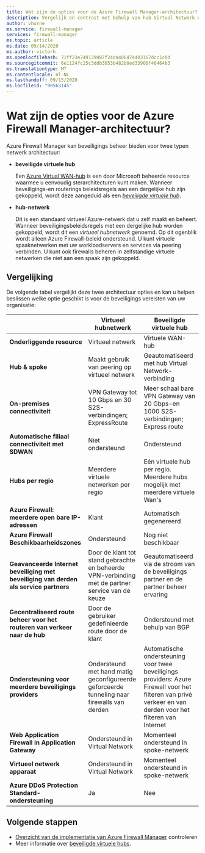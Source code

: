```yaml
---
title: Wat zijn de opties voor de Azure Firewall Manager-architectuur?
description: Vergelijk en contrast met behulp van hub Virtual Network of beveiligde virtuele hub-architecturen met Azure Firewall Manager.
author: vhorne
ms.service: firewall-manager
services: firewall-manager
ms.topic: article
ms.date: 09/14/2020
ms.author: victorh
ms.openlocfilehash: 71ff23e749139087f24da406474403167dcc1c0d
ms.sourcegitcommit: 6e1124fc25c3ddb3053b482b0ed33900f46464b3
ms.translationtype: MT
ms.contentlocale: nl-NL
ms.lasthandoff: 09/15/2020
ms.locfileid: "90563145"
---
```

# <a name="what-are-the-azure-firewall-manager-architecture-options"></a>Wat zijn de opties voor de Azure Firewall Manager-architectuur?

Azure Firewall Manager kan beveiligings beheer bieden voor twee typen netwerk architectuur:

- **beveiligde virtuele hub**

   Een [Azure Virtual WAN-hub](../virtual-wan/virtual-wan-about.md#resources) is een door Microsoft beheerde resource waarmee u eenvoudig sterarchitecturen kunt maken. Wanneer beveiligings-en routerings beleidsregels aan een dergelijke hub zijn gekoppeld, wordt deze aangeduid als een *[beveiligde virtuele hub](secured-virtual-hub.md)*. 
- **hub-netwerk**

   Dit is een standaard virtueel Azure-netwerk dat u zelf maakt en beheert. Wanneer beveiligingsbeleidsregels met een dergelijke hub worden gekoppeld, wordt dit een *virtueel hubnetwerk* genoemd. Op dit ogenblik wordt alleen Azure Firewall-beleid ondersteund. U kunt virtuele spaaknetwerken met uw workloadservers en services via peering verbinden. U kunt ook firewalls beheren in zelfstandige virtuele netwerken die niet aan een spaak zijn gekoppeld.

## <a name="comparison"></a>Vergelijking

De volgende tabel vergelijkt deze twee architectuur opties en kan u helpen beslissen welke optie geschikt is voor de beveiligings vereisten van uw organisatie:


|  |**Virtueel hubnetwerk**|**Beveiligde virtuele hub**  |
|---------|---------|---------|
|**Onderliggende resource**     |Virtueel netwerk|Virtuele WAN-hub|
|**Hub & spoke**     |Maakt gebruik van peering op virtueel netwerk|Geautomatiseerd met hub Virtual Network-verbinding|
|**On-premises connectiviteit**     |VPN Gateway tot 10 Gbps en 30 S2S-verbindingen; ExpressRoute|Meer schaal bare VPN Gateway van 20 Gbps-en 1000 S2S-verbindingen; Express route|
|**Automatische filiaal connectiviteit met SDWAN**      |Niet ondersteund|Ondersteund|
|**Hubs per regio**     |Meerdere virtuele netwerken per regio|Eén virtuele hub per regio. Meerdere hubs mogelijk met meerdere virtuele Wan's|
|**Azure Firewall: meerdere open bare IP-adressen**      |Klant|Automatisch gegenereerd|
|**Azure Firewall Beschikbaarheidszones**     |Ondersteund|Nog niet beschikbaar|
|**Geavanceerde Internet beveiliging met beveiliging van derden als service partners**     |Door de klant tot stand gebrachte en beheerde VPN-verbinding met de partner service van de keuze|Geautomatiseerd via de stroom van de beveiligings partner en de partner beheer ervaring|
|**Gecentraliseerd route beheer voor het routeren van verkeer naar de hub**     |Door de gebruiker gedefinieerde route door de klant|Ondersteund met behulp van BGP|
|**Ondersteuning voor meerdere beveiligings providers**|Ondersteund met hand matig geconfigureerde geforceerde tunneling naar firewalls van derden|Automatische ondersteuning voor twee beveiligings providers: Azure Firewall voor het filteren van privé verkeer en van derden voor het filteren van Internet|
|**Web Application Firewall in Application Gateway** |Ondersteund in Virtual Network|Momenteel ondersteund in spoke-netwerk|
|**Virtueel netwerk apparaat**|Ondersteund in Virtual Network|Momenteel ondersteund in spoke-netwerk|
|**Azure DDoS Protection Standard-ondersteuning**|Ja|Nee|

## <a name="next-steps"></a>Volgende stappen

- [Overzicht van de implementatie van Azure Firewall Manager](deployment-overview.md) controleren
- Meer informatie over [beveiligde virtuele hubs](secured-virtual-hub.md).